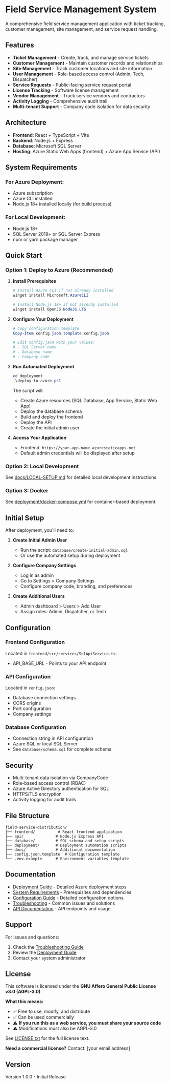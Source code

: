 # Field Service Management System

A comprehensive field service management application with ticket tracking, customer management, site management, and service request handling.

## Features

- **Ticket Management** - Create, track, and manage service tickets
- **Customer Management** - Maintain customer records and relationships
- **Site Management** - Track customer locations and site information
- **User Management** - Role-based access control (Admin, Tech, Dispatcher)
- **Service Requests** - Public-facing service request portal
- **License Tracking** - Software license management
- **Vendor Management** - Track service vendors and contractors
- **Activity Logging** - Comprehensive audit trail
- **Multi-tenant Support** - Company code isolation for data security

## Architecture

- **Frontend**: React + TypeScript + Vite
- **Backend**: Node.js + Express
- **Database**: Microsoft SQL Server
- **Hosting**: Azure Static Web Apps (frontend) + Azure App Service (API)

## System Requirements

### For Azure Deployment:
- Azure subscription
- Azure CLI installed
- Node.js 18+ installed locally (for build process)

### For Local Development:
- Node.js 18+
- SQL Server 2019+ or SQL Server Express
- npm or yarn package manager

## Quick Start

### Option 1: Deploy to Azure (Recommended)

1. **Install Prerequisites**
   ```powershell
   # Install Azure CLI if not already installed
   winget install Microsoft.AzureCLI
   
   # Install Node.js 18+ if not already installed
   winget install OpenJS.NodeJS.LTS
   ```

2. **Configure Your Deployment**
   ```powershell
   # Copy configuration template
   Copy-Item config.json.template config.json
   
   # Edit config.json with your values:
   # - SQL Server name
   # - Database name
   # - Company code
   ```

3. **Run Automated Deployment**
   ```powershell
   cd deployment
   .\deploy-to-azure.ps1
   ```

   The script will:
   - Create Azure resources (SQL Database, App Service, Static Web App)
   - Deploy the database schema
   - Build and deploy the frontend
   - Deploy the API
   - Create the initial admin user

4. **Access Your Application**
   - Frontend: `https://your-app-name.azurestaticapps.net`
   - Default admin credentials will be displayed after setup

### Option 2: Local Development

See [docs/LOCAL-SETUP.md](docs/LOCAL-SETUP.md) for detailed local development instructions.

### Option 3: Docker

See [deployment/docker-compose.yml](deployment/docker-compose.yml) for container-based deployment.

## Initial Setup

After deployment, you'll need to:

1. **Create Initial Admin User**
   - Run the script: `database/create-initial-admin.sql`
   - Or use the automated setup during deployment

2. **Configure Company Settings**
   - Log in as admin
   - Go to Settings > Company Settings
   - Configure company code, branding, and preferences

3. **Create Additional Users**
   - Admin dashboard > Users > Add User
   - Assign roles: Admin, Dispatcher, or Tech

## Configuration

### Frontend Configuration
Located in `frontend/src/services/SqlApiService.ts`:
- API_BASE_URL - Points to your API endpoint

### API Configuration
Located in `config.json`:
- Database connection settings
- CORS origins
- Port configuration
- Company settings

### Database Configuration
- Connection string in API configuration
- Azure SQL or local SQL Server
- See `database/schema.sql` for complete schema

## Security

- Multi-tenant data isolation via CompanyCode
- Role-based access control (RBAC)
- Azure Active Directory authentication for SQL
- HTTPS/TLS encryption
- Activity logging for audit trails

## File Structure

```
field-service-distribution/
├── frontend/          # React frontend application
├── api/              # Node.js Express API
├── database/         # SQL schema and setup scripts
├── deployment/       # Deployment automation scripts
├── docs/             # Additional documentation
├── config.json.template  # Configuration template
└── .env.example      # Environment variables template
```

## Documentation

- [Deployment Guide](DEPLOYMENT-GUIDE.md) - Detailed Azure deployment steps
- [System Requirements](docs/SYSTEM-REQUIREMENTS.md) - Prerequisites and dependencies
- [Configuration Guide](docs/CONFIGURATION-GUIDE.md) - Detailed configuration options
- [Troubleshooting](docs/TROUBLESHOOTING.md) - Common issues and solutions
- [API Documentation](docs/API.md) - API endpoints and usage

## Support

For issues and questions:
1. Check the [Troubleshooting Guide](docs/TROUBLESHOOTING.md)
2. Review the [Deployment Guide](DEPLOYMENT-GUIDE.md)
3. Contact your system administrator

## License

This software is licensed under the **GNU Affero General Public License v3.0 (AGPL-3.0)**.

**What this means:**
- ✅ Free to use, modify, and distribute
- ✅ Can be used commercially
- ⚠️ **If you run this as a web service, you must share your source code**
- ⚠️ Modifications must also be AGPL-3.0

See [LICENSE.txt](LICENSE.txt) for the full license text.

**Need a commercial license?** Contact: [your email address]

## Version

Version 1.0.0 - Initial Release
